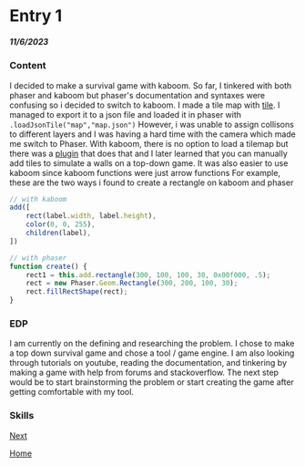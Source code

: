 # Entry 1
##### 11/6/2023

### Content 
I decided to make a survival game with kaboom. So far, I tinkered with both phaser and kaboom but phaser's documentation and syntaxes were confusing so i decided to switch to kaboom. I made a tile map with [tile](https://thorbjorn.itch.io/tiled). I managed to export it to a json file and loaded it in phaser with `.loadJsonTile("map","map.json")` However, i was unable to assign collisons to different layers and I was having a hard time with the camera which made me switch to Phaser. With kaboom, there is no option to load a tilemap but there was a [plugin](https://github.com/notnullgames/tiled-kaboom) that does that and I later learned that you can manually add tiles to simulate a walls on a top-down game. It was also easier to use kaboom since kaboom functions were just arrow functions
For example, these are the two ways i found to create a rectangle on kaboom and phaser
```js
// with kaboom
add([
    rect(label.width, label.height),
    color(0, 0, 255),
    children(label),
])
```
```js
// with phaser
function create() {
    rect1 = this.add.rectangle(300, 100, 100, 30, 0x00f000, .5);
    rect = new Phaser.Geom.Rectangle(300, 200, 100, 30);
    rect.fillRectShape(rect);
}
```
### EDP
I am currently on the defining and researching the problem. I chose to make a top down survival game and chose a tool / game engine. I am also looking through tutorials on youtube, reading the documentation, and tinkering by making a game with help from forums and stackoverflow. The next step would be to start brainstorming the problem or start creating the game after getting comfortable with my tool.

### Skills

[Next](entry02.md)

[Home](../README.md)